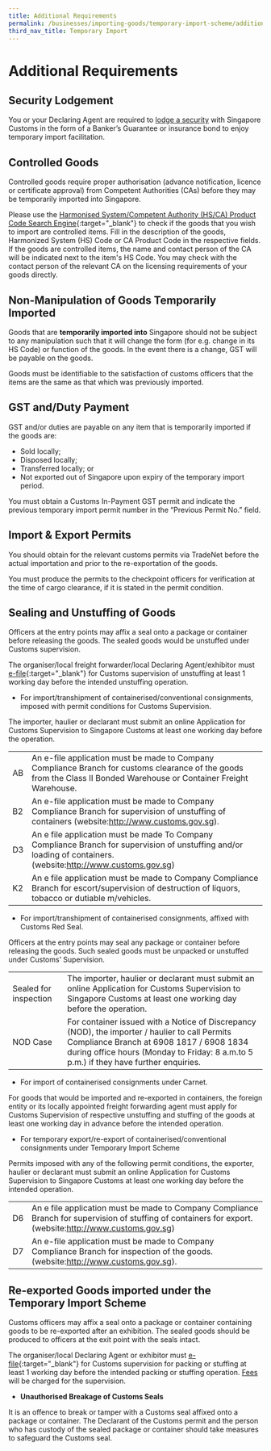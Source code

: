```yaml
---
title: Additional Requirements
permalink: /businesses/importing-goods/temporary-import-scheme/additional-requirements-import
third_nav_title: Temporary Import
---
```

# Additional Requirements

## Security Lodgement

You or your Declaring Agent are required to  [lodge a security](/businesses/new-traders-and-registration-services/registration-services/security-lodgement)  with Singapore Customs in the form of a Banker’s Guarantee or insurance bond to enjoy temporary import facilitation.

## Controlled Goods

Controlled goods require proper authorisation (advance notification, licence or certificate approval) from Competent Authorities (CAs) before they may be temporarily imported into Singapore.

Please use the  [Harmonised System/Competent Authority (HS/CA) Product Code Search Engine](https://www.tradenet.gov.sg/tradenet/portlets/search/searchHSCA/searchInitHSCA.do){:target="_blank"}  to check if the goods that you wish to import are controlled items. Fill in the description of the goods, Harmonized System (HS) Code or CA Product Code in the respective fields. If the goods are controlled items, the name and contact person of the CA will be indicated next to the item's HS Code. You may check with the contact person of the relevant CA on the licensing requirements of your goods directly.

## Non-Manipulation of Goods Temporarily Imported

Goods that are **temporarily imported into** Singapore should not be subject to any manipulation such that it will change the form (for e.g. change in its HS Code) or function of the goods. In the event there is a change, GST will be payable on the goods.

Goods must be identifiable to the satisfaction of customs officers that the items are the same as that which was previously imported.

## GST and/Duty Payment

GST and/or duties are payable on any item that is temporarily imported if the goods are:

-   Sold locally;
-   Disposed locally;
-   Transferred locally; or
-   Not exported out of Singapore upon expiry of the temporary import period.

You must obtain a Customs In-Payment GST permit and indicate the previous temporary import permit number in the “Previous Permit No.” field.

## Import & Export Permits

You should obtain for the relevant customs permits via TradeNet before the actual importation and prior to the re-exportation of the goods.

You must produce the permits to the checkpoint officers for verification at the time of cargo clearance, if it is stated in the permit condition.

## Sealing and Unstuffing of Goods

Officers at the entry points may affix a seal onto a package or container before releasing the goods. The sealed goods would be unstuffed under Customs supervision.

The organiser/local freight forwarder/local Declaring Agent/exhibitor must [e-file](http://eservices.customs.gov.sg/scripts/customs/supervision/supermenu.asp){:target="_blank"} for Customs supervision of unstuffing at least 1 working day before the intended unstuffing operation. 

* For import/transhipment of containerised/conventional consignments, imposed with permit conditions for Customs Supervision.

The importer, haulier or declarant must submit an online Application for Customs Supervision to Singapore Customs at least one working day before the operation.

|  |  |
|--|--|
| AB | An e-file application must be made to Company Compliance Branch for customs clearance of the goods from the Class II Bonded Warehouse or Container Freight Warehouse. |
| B2 | An e-file application must be made to Company Compliance Branch for supervision of unstuffing of containers (website:http://www.customs.gov.sg).|
| D3 | An e file application must be made To Company Compliance Branch for supervision of unstuffing and/or loading of containers. (website:http://www.customs.gov.sg)|
| K2 | An e file application must be made to Company Compliance Branch for escort/supervision of destruction of liquors, tobacco or dutiable m/vehicles.|

* For import/transhipment of containerised consignments, affixed with Customs Red Seal. 

Officers at the entry points may seal any package or container before releasing the goods. Such sealed goods must be unpacked or unstuffed under Customs’ Supervision.

|  |  |
|--|--|
| Sealed for inspection | The importer, haulier or declarant must submit an online Application for Customs Supervision to Singapore Customs at least one working day before the operation.|
| NOD Case | For container issued with a Notice of Discrepancy (NOD), the importer / haulier to call Permits Compliance Branch at 6908 1817 / 6908 1834 during office hours (Monday to Friday: 8 a.m.to 5 p.m.) if they have further enquiries.|

* For import of containerised consignments under Carnet.

For goods that would be imported and re-exported in containers, the foreign entity or its locally appointed freight forwarding agent must apply for Customs Supervision of respective unstuffing and stuffing of the goods at least one  working day in advance before the intended operation.

* For temporary export/re-export of containerised/conventional consignments under Temporary Import Scheme

Permits imposed with any of the following permit conditions, the exporter, haulier or declarant must submit an online Application for Customs Supervision to Singapore Customs at least one working day before the intended operation.

|  |  |
|--|--|
| D6 | An e file application must be made to Company Compliance Branch for supervision of stuffing of containers for export. (website:http://www.customs.gov.sg)|
| D7 | An e-file application must be made to Company Compliance Branch for inspection of the goods. (website:http://www.customs.gov.sg).|






## Re-exported Goods imported under the Temporary Import Scheme

Customs officers may affix a seal onto a package or container containing goods to be re-exported after an exhibition. The sealed goods should be produced to officers at the exit point with the seals intact.

The organiser/local Declaring Agent or exhibitor must [e-file](http://eservices.customs.gov.sg/scripts/customs/supervision/supermenu.asp){:target="_blank"} for Customs supervision for packing or stuffing at least 1 working day before the intended packing or stuffing operation. [Fees](/businesses/valuation-duties-taxes-fees/permits-documentation-and-other-fees) will be charged for the supervision.

-   **Unauthorised Breakage of Customs Seals**

It is an offence to break or tamper with a Customs seal affixed onto a package or container. The Declarant of the Customs permit and the person who has custody of the sealed package or container should take measures to safeguard the Customs seal.